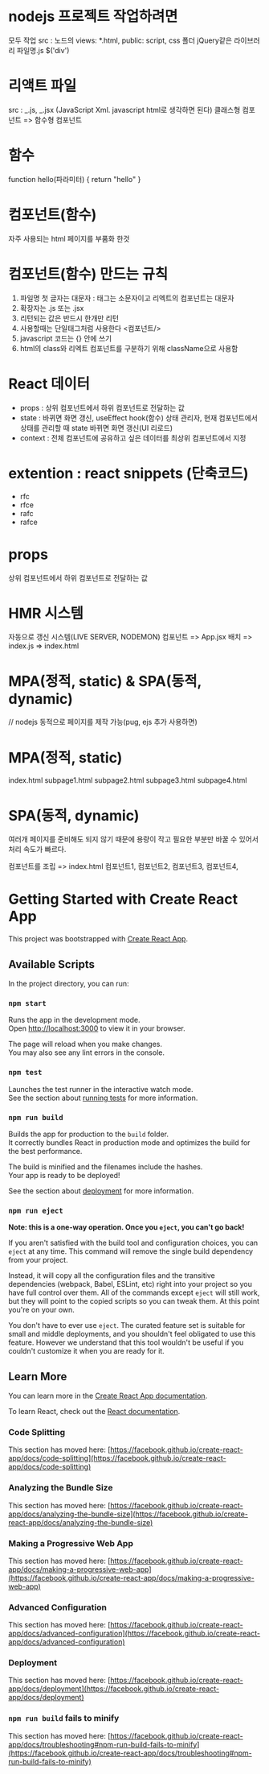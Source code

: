 # nodejs 프로젝트 작업하려면

모두 작업
src : 노드의 views: \*.html, public: script, css 폴더
jQuery같은 라이브러리
파일명.js $('div')

# 리액트 파일

src : _.js, _.jsx (JavaScript Xml. javascript html로 생각하면 된다)
클래스형 컴포넌트 => 함수형 컴포넌트

# 함수

function hello(파라미터) {
return "hello"
}

# 컴포넌트(함수)

자주 사용되는 html 페이지를 부품화 한것

# 컴포넌트(함수) 만드는 규칙

1. 파일명 첫 글자는 대문자 : 태그는 소문자이고 리엑트의 컴포넌트는 대문자
2. 확장자는 .js 또는 .jsx
3. 리턴되는 값은 반드시 한개만 리턴
4. 사용할때는 단일태그처럼 사용한다 <컴포넌트/>
5. javascript 코드는 {} 안에 쓰기
6. html의 class와 리엑트 컴포넌트를 구분하기 위해 className으로 사용함

# React 데이터

-   props : 상위 컴포넌트에서 하위 컴포넌트로 전달하는 값
-   state : 바뀌면 화면 갱신, useEffect hook(함수)
    상태 관리자, 현재 컴포넌트에서 상태를 관리할 때
    state 바뀌면 화면 갱신(UI 리로드)
-   context : 전체 컴포넌트에 공유하고 싶은 데이터를
    최상위 컴포넌트에서 지정

# extention : react snippets (단축코드)

-   rfc
-   rfce
-   rafc
-   rafce

# props

상위 컴포넌트에서 하위 컴포넌트로 전달하는 값

# HMR 시스템

자동으로 갱신 시스템(LIVE SERVER, NODEMON)
컴포넌트 => App.jsx 배치 => index.js => index.html

# MPA(정적, static) & SPA(동적, dynamic)

// nodejs 동적으로 페이지를 제작 가능(pug, ejs 추가 사용하면)

# MPA(정적, static)

index.html
subpage1.html
subpage2.html
subpage3.html
subpage4.html

# SPA(동적, dynamic)

여러개 페이지를 준비해도 되지 않기 때문에 용량이 작고
필요한 부분만 바꿀 수 있어서 처리 속도가 빠르다.

컴포넌트를 조립 => index.html
컴포넌트1,
컴포넌트2,
컴포넌트3,
컴포넌트4,

# Getting Started with Create React App

This project was bootstrapped with [Create React App](https://github.com/facebook/create-react-app).

## Available Scripts

In the project directory, you can run:

### `npm start`

Runs the app in the development mode.\
Open [http://localhost:3000](http://localhost:3000) to view it in your browser.

The page will reload when you make changes.\
You may also see any lint errors in the console.

### `npm test`

Launches the test runner in the interactive watch mode.\
See the section about [running tests](https://facebook.github.io/create-react-app/docs/running-tests) for more information.

### `npm run build`

Builds the app for production to the `build` folder.\
It correctly bundles React in production mode and optimizes the build for the best performance.

The build is minified and the filenames include the hashes.\
Your app is ready to be deployed!

See the section about [deployment](https://facebook.github.io/create-react-app/docs/deployment) for more information.

### `npm run eject`

**Note: this is a one-way operation. Once you `eject`, you can't go back!**

If you aren't satisfied with the build tool and configuration choices, you can `eject` at any time. This command will remove the single build dependency from your project.

Instead, it will copy all the configuration files and the transitive dependencies (webpack, Babel, ESLint, etc) right into your project so you have full control over them. All of the commands except `eject` will still work, but they will point to the copied scripts so you can tweak them. At this point you're on your own.

You don't have to ever use `eject`. The curated feature set is suitable for small and middle deployments, and you shouldn't feel obligated to use this feature. However we understand that this tool wouldn't be useful if you couldn't customize it when you are ready for it.

## Learn More

You can learn more in the [Create React App documentation](https://facebook.github.io/create-react-app/docs/getting-started).

To learn React, check out the [React documentation](https://reactjs.org/).

### Code Splitting

This section has moved here: [https://facebook.github.io/create-react-app/docs/code-splitting](https://facebook.github.io/create-react-app/docs/code-splitting)

### Analyzing the Bundle Size

This section has moved here: [https://facebook.github.io/create-react-app/docs/analyzing-the-bundle-size](https://facebook.github.io/create-react-app/docs/analyzing-the-bundle-size)

### Making a Progressive Web App

This section has moved here: [https://facebook.github.io/create-react-app/docs/making-a-progressive-web-app](https://facebook.github.io/create-react-app/docs/making-a-progressive-web-app)

### Advanced Configuration

This section has moved here: [https://facebook.github.io/create-react-app/docs/advanced-configuration](https://facebook.github.io/create-react-app/docs/advanced-configuration)

### Deployment

This section has moved here: [https://facebook.github.io/create-react-app/docs/deployment](https://facebook.github.io/create-react-app/docs/deployment)

### `npm run build` fails to minify

This section has moved here: [https://facebook.github.io/create-react-app/docs/troubleshooting#npm-run-build-fails-to-minify](https://facebook.github.io/create-react-app/docs/troubleshooting#npm-run-build-fails-to-minify)
